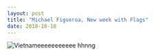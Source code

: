 ```yaml
---
layout: post
title: "Michael Figueroa, New week with Flags"
date: 2018-10-18
---
```


![Vietnameeeeeeeeeee](/images/Vietnameeeeeeeeeee.png)
hhnng
